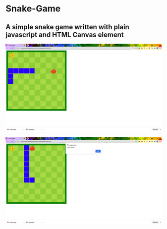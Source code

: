 # Snake-Game
## A simple snake game written with plain javascript and HTML Canvas element 

![Image 1](1.png)

![Image 2](2.png )

